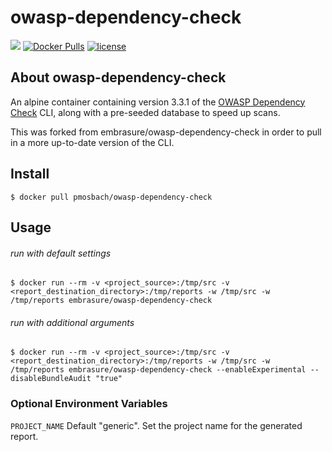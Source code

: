 # owasp-dependency-check

[![](https://badge.imagelayers.io/pmosbach/owasp-dependency-check:latest.svg)](https://imagelayers.io/?images=pmosbach/owasp-dependency-check:latest 'Get your own badge on imagelayers.io') [![Docker Pulls](https://img.shields.io/docker/pulls/pmosbach/owasp-dependency-check.svg?maxAge=2592000)](https://hub.docker.com/r/pmosbach/owasp-dependency-check/) [![license](https://img.shields.io/badge/license-MIT-blue.svg?style=plastic)](https://github.com/pmosbach/owasp-dependency-check/blob/master/LICENSE)

## About owasp-dependency-check

An alpine container containing version 3.3.1 of the [OWASP Dependency Check](https://www.owasp.org/index.php/OWASP_Dependency_Check) CLI, along with a pre-seeded database to speed up scans.

This was forked from embrasure/owasp-dependency-check in order to pull in a more up-to-date version of the CLI.

## Install

`$ docker pull pmosbach/owasp-dependency-check`

## Usage

###### run with default settings

`$ docker run --rm -v <project_source>:/tmp/src -v <report_destination_directory>:/tmp/reports -w /tmp/src -w /tmp/reports embrasure/owasp-dependency-check`

###### run with additional arguments 

`$ docker run --rm -v <project_source>:/tmp/src -v <report_destination_directory>:/tmp/reports -w /tmp/src -w /tmp/reports embrasure/owasp-dependency-check --enableExperimental --disableBundleAudit "true"`

### Optional Environment Variables

`PROJECT_NAME` Default "generic". Set the project name for the generated report.